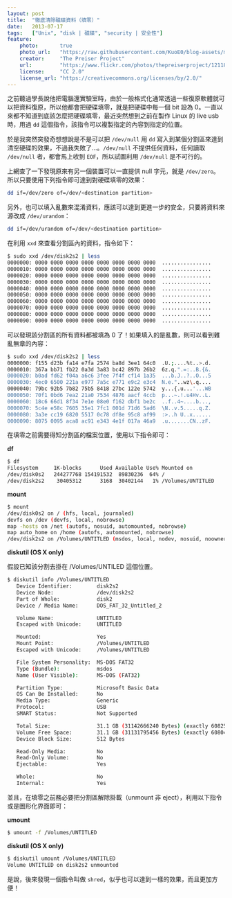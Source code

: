 ```yaml
---
layout: post
title:  "徹底清除磁碟資料（填零）"
date:   2013-07-17
tags:   ["Unix", "disk | 磁碟", "security | 安全性"]
feature:
    photo:       true
    photo_url:   "https://raw.githubusercontent.com/KuoE0/blog-assets/master/feature-photos/2013-07-17-wipe-data-zero-filling.jpg"
    creator:     "The Preiser Project"
    url:         "https://www.flickr.com/photos/thepreiserproject/12118842256"
    license:     "CC 2.0"
    license_url: "https://creativecommons.org/licenses/by/2.0/"
---
```


之前聽過學長說他把電腦還實驗室時，由於一般格式化通常透過一些復原軟體就可以把資料復原，所以他都會把硬碟填零，就是把硬碟中每一個 bit 設為 0。一直以來都不知道到底該怎麼把硬碟填零，最近突然想到之前在製作 Linux 的 live usb 時，用過 `dd` 這個指令，該指令可以複製指定的內容到指定的位置。

於是我突然突發奇想想說是不是可以把 `/dev/null` 用 `dd` 寫入到某個分割區來達到清空硬碟的效果，不過我失敗了…。`/dev/null` 不提供任何資料，任何讀取 `/dev/null` 者，都會馬上收到 `EOF`，所以試圖利用 `/dev/null` 是不可行的。

上網查了一下發現原來有另一個裝置可以一直提供 null 字元，就是 `/dev/zero`。所以只要使用下列指令即可達到對硬碟填零的效果：

```bash
dd if=/dev/zero of=/dev/<destination partition>
```

另外，也可以填入亂數來混淆資料，應該可以達到更進一步的安全，只要將資料來源改成 `/dev/urandom`：

```bash
dd if=/dev/urandom of=/dev/<destination partition>
```

在利用 `xxd` 來查看分割區內的資料，指令如下：

```bash
$ sudo xxd /dev/disk2s2 | less
0000000: 0000 0000 0000 0000 0000 0000 0000 0000  ................
0000010: 0000 0000 0000 0000 0000 0000 0000 0000  ................
0000020: 0000 0000 0000 0000 0000 0000 0000 0000  ................
0000030: 0000 0000 0000 0000 0000 0000 0000 0000  ................
0000040: 0000 0000 0000 0000 0000 0000 0000 0000  ................
0000050: 0000 0000 0000 0000 0000 0000 0000 0000  ................
0000060: 0000 0000 0000 0000 0000 0000 0000 0000  ................
0000070: 0000 0000 0000 0000 0000 0000 0000 0000  ................
0000080: 0000 0000 0000 0000 0000 0000 0000 0000  ................
0000090: 0000 0000 0000 0000 0000 0000 0000 0000  ................
```

可以發現該分割區的所有資料都被填為 0 了！如果填入的是亂數，則可以看到雜亂無章的內容：

```bash
$ sudo xxd /dev/disk2s2 | less
0000000: f155 d23b fa14 e7fa 2574 ba8d 3ee1 64c0  .U.;....%t..>.d.
0000010: 367a bb71 fb22 0a3d 3a83 bc42 897b 26b2  6z.q.".=:..B.{&.
0000020: b0ad fd62 f04a a6c6 3fee 7f4f cf14 1a35  ...b.J..?..O...5
0000030: 4ec0 6500 221a e977 7a5c e771 e9c2 e3c4  N.e."..wz\.q....
0000040: 79bc 92b5 7b82 75b5 8418 27bc 122e 5742  y...{.u...'...WB
0000050: 70f1 0bd6 7ea2 21a0 7534 4876 aacf 4ccb  p...~.!.u4Hv..L.
0000060: 18c6 66d1 8f34 7e1e 08e0 f162 dbf1 be2c  ..f..4~....b...,
0000070: 5c4e e58c 7605 35e1 7fc1 001d 71d6 5ad6  \N..v.5.....q.Z.
0000080: 3a3e cc19 6820 5517 0c78 df8e 95c8 af99  :>..h U..x......
0000090: 8075 0095 aca8 ac91 e343 4e1f 017a 46a9  .u.......CN..zF.
```

在填零之前需要得知分割區的檔案位置，使用以下指令即可：

**df**

```bash
$ df
Filesystem     1K-blocks      Used Available Use% Mounted on
/dev/disk0s2   244277768 154191532  89830236  64% /
/dev/disk2s2    30405312      3168  30402144   1% /Volumes/UNTITLED
```

**mount**

```bash
$ mount
/dev/disk0s2 on / (hfs, local, journaled)
devfs on /dev (devfs, local, nobrowse)
map -hosts on /net (autofs, nosuid, automounted, nobrowse)
map auto_home on /home (autofs, automounted, nobrowse)
/dev/disk2s2 on /Volumes/UNTITLED (msdos, local, nodev, nosuid, noowners)
```

**diskutil (OS X only)**

假設已知該分割去掛在 /Volumes/UNTILED 這個位置。

```bash
$ diskutil info /Volumes/UNTITLED
   Device Identifier:        disk2s2
   Device Node:              /dev/disk2s2
   Part of Whole:            disk2
   Device / Media Name:      DOS_FAT_32_Untitled_2

   Volume Name:              UNTITLED
   Escaped with Unicode:     UNTITLED

   Mounted:                  Yes
   Mount Point:              /Volumes/UNTITLED
   Escaped with Unicode:     /Volumes/UNTITLED

   File System Personality:  MS-DOS FAT32
   Type (Bundle):            msdos
   Name (User Visible):      MS-DOS (FAT32)

   Partition Type:           Microsoft Basic Data
   OS Can Be Installed:      No
   Media Type:               Generic
   Protocol:                 USB
   SMART Status:             Not Supported

   Total Size:               31.1 GB (31142666240 Bytes) (exactly 60825520 512-Byte-Blocks)
   Volume Free Space:        31.1 GB (31131795456 Bytes) (exactly 60804288 512-Byte-Blocks)
   Device Block Size:        512 Bytes

   Read-Only Media:          No
   Read-Only Volume:         No
   Ejectable:                Yes

   Whole:                    No
   Internal:                 Yes
```

並且，在填零之前務必要把分割區解除掛載（unmount 非 eject），利用以下指令或是圖形化界面即可：

**umount**

```bash
$ umount -f /Volumes/UNTITLED
```

**diskutil (OS X only)**

```bash
$ diskutil umount /Volumes/UNTITLED
Volume UNTITLED on disk2s2 unmounted
```

是說，後來發現一個指令叫做 `shred`，似乎也可以達到一樣的效果，而且更加方便！
